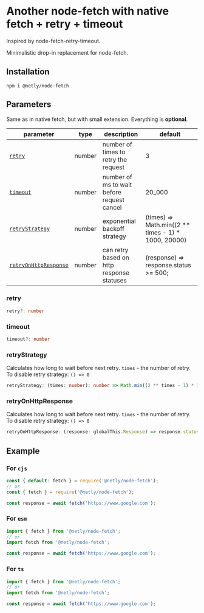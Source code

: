 # Another node-fetch with native fetch + retry + timeout

Inspired by node-fetch-retry-timeout.

Minimalistic drop-in replacement for node-fetch.

## Installation

`npm i @netly/node-fetch`

## Parameters

Same as in native fetch, but with small extension. Everything is **optional**.

| parameter                                     | type   | description                                | default                                                |
| --------------------------------------------- | ------ | ------------------------------------------ | ------------------------------------------------------ |
| [`retry`](#retry)                             | number | number of times to retry the request       | 3                                                      |
| [`timeout`](#timeout)                         | number | number of ms to wait before request cancel | 20_000                                                 |
| [`retryStrategy`](#retryStrategy)             | number | exponential backoff strategy               | (times) => Math.min((2 \*\* times - 1) \* 1000, 20000) |
| [`retryOnHttpResponse`](#retryOnHttpResponse) | number | can retry based on http response statuses  | (response) => response.status >= 500;                  |

### retry

```ts
retry?: number
```

### timeout

```ts
timeout?: number
```

### retryStrategy

Calculates how long to wait before next retry. `times` - the number of retry.
To disable retry strategy: `() => 0`

```ts
retryStrategy: (times: number): number => Math.min((2 ** times - 1) * 1000, 20000);
```

### retryOnHttpResponse

Calculates how long to wait before next retry. `times` - the number of retry.
To disable retry strategy: `() => 0`

```ts
retryOnHttpResponse: (response: globalThis.Response) => response.status >= 500;
```

## Example

### For `cjs`

```js
const { default: fetch } = require('@netly/node-fetch');
// or 
const { fetch } = require('@netly/node-fetch');

const response = await fetch('https://www.google.com');
```

### For `esm`

```js
import { fetch } from '@netly/node-fetch';
// or
import fetch from '@netly/node-fetch';

const response = await fetch('https://www.google.com');
```
### For `ts`

```ts
import { fetch } from '@netly/node-fetch';
// or 
import fetch from '@netly/node-fetch';

const response = await fetch('https://www.google.com');
```